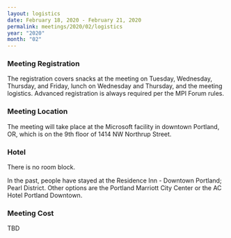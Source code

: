 ```yaml
---
layout: logistics
date: February 18, 2020 - February 21, 2020
permalink: meetings/2020/02/logistics
year: "2020"
month: "02"
---
```


### Meeting Registration

The registration covers snacks at the meeting on Tuesday, Wednesday, Thursday, and Friday, lunch on
Wednesday and Thursday, and the meeting logistics. Advanced registration is always required per the MPI Forum rules.

### Meeting Location

The meeting will take place at the Microsoft facility in downtown Portland, OR,
which is on the 9th floor of 1414 NW Northrup Street.

### Hotel

There is no room block.

In the past, people have stayed at the Residence Inn - Downtown Portland; Pearl District. Other options are the Portland Marriott City Center or the AC Hotel Portland Downtown.

### Meeting Cost

TBD

